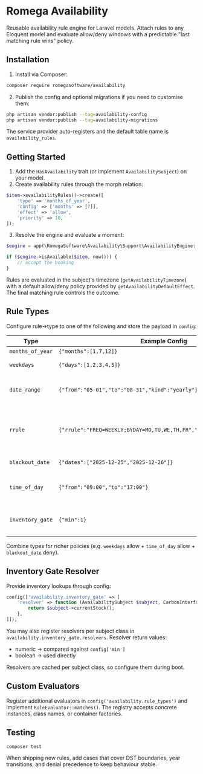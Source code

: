 # Romega Availability

Reusable availability rule engine for Laravel models. Attach rules to any Eloquent model and evaluate allow/deny windows with a predictable "last matching rule wins" policy.

## Installation

1. Install via Composer:

```bash
composer require romegasoftware/availability
```

2. Publish the config and optional migrations if you need to customise them:

```bash
php artisan vendor:publish --tag=availability-config
php artisan vendor:publish --tag=availability-migrations
```

The service provider auto-registers and the default table name is `availability_rules`.

## Getting Started

1. Add the `HasAvailability` trait (or implement `AvailabilitySubject`) on your model.
2. Create availability rules through the morph relation:

```php
$item->availabilityRules()->create([
    'type' => 'months_of_year',
    'config' => ['months' => [7]],
    'effect' => 'allow',
    'priority' => 10,
]);
```

3. Resolve the engine and evaluate a moment:

```php
$engine = app(\RomegaSoftware\Availability\Support\AvailabilityEngine::class);

if ($engine->isAvailable($item, now())) {
    // accept the booking
}
```

Rules are evaluated in the subject's timezone (`getAvailabilityTimezone`) with a default allow/deny policy provided by `getAvailabilityDefaultEffect`. The final matching rule controls the outcome.

## Rule Types

Configure rule->type to one of the following and store the payload in `config`:

| Type             | Example Config                                                         | Notes                                                                                                            |
| ---------------- | ---------------------------------------------------------------------- | ---------------------------------------------------------------------------------------------------------------- |
| `months_of_year` | `{"months":[1,7,12]}`                                                  | ISO months (1–12).                                                                                               |
| `weekdays`       | `{"days":[1,2,3,4,5]}`                                                 | ISO weekdays (1=Mon).                                                                                            |
| `date_range`     | `{"from":"05-01","to":"08-31","kind":"yearly"}`                        | Yearly (MM-DD) ranges wrap year-end; absolute expects `Y-m-d`.                                                   |
| `rrule`          | `{"rrule":"FREQ=WEEKLY;BYDAY=MO,TU,WE,TH,FR","tz":"America/New_York"}` | Supports core `FREQ`, `BYDAY`, `BYMONTH`, `BYMONTHDAY`, `BYHOUR/MINUTE/SECOND`, `INTERVAL` (requires `DTSTART`). |
| `blackout_date`  | `{"dates":["2025-12-25","2025-12-26"]}`                                | Specific calendar dates to deny.                                                                                 |
| `time_of_day`    | `{"from":"09:00","to":"17:00"}`                                        | Inclusive time window. Wraps overnight spans (`22:00` → `04:00`).                                                |
| `inventory_gate` | `{"min":1}`                                                            | Delegates to a resolver that returns numeric stock or boolean availability.                                      |

Combine types for richer policies (e.g. `weekdays` allow + `time_of_day` allow + `blackout_date` deny).

## Inventory Gate Resolver

Provide inventory lookups through config:

```php
config(['availability.inventory_gate' => [
    'resolver' => function (AvailabilitySubject $subject, CarbonInterface $moment, array $ruleConfig): int {
        return $subject->currentStock();
    },
]]);
```

You may also register resolvers per subject class in `availability.inventory_gate.resolvers`. Resolver return values:

- numeric → compared against `config['min']`
- boolean → used directly

Resolvers are cached per subject class, so configure them during boot.

## Custom Evaluators

Register additional evaluators in `config('availability.rule_types')` and implement `RuleEvaluator::matches()`. The registry accepts concrete instances, class names, or container factories.

## Testing

```bash
composer test
```

When shipping new rules, add cases that cover DST boundaries, year transitions, and denial precedence to keep behaviour stable.
